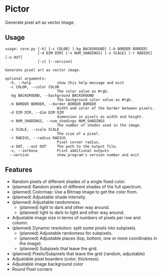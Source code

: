 # Pictor
Generate pixel art as vector image.

## Usage

```
usage: core.py [-h] [-c COLOR] [-bg BACKGROUND] [-b BORDER BORDER]
               [-d DIM DIM] [-n NUM_SHADINGS] [-s SCALE] [-r RADIUS] [-o OUT]
               [-v] [--version]

Generate pixel art as vector image.

optional arguments:
  -h, --help            show this help message and exit
  -c COLOR, --color COLOR
                        The color value as #rgb.
  -bg BACKGROUND, --background BACKGROUND
                        The background color value as #rgb.
  -b BORDER BORDER, --border BORDER BORDER
                        Width and color of the border between pixels.
  -d DIM DIM, --dim DIM DIM
                        dimension in pixels as width and height.
  -n NUM_SHADINGS, --num_shadings NUM_SHADINGS
                        The number of shades used in the image.
  -s SCALE, --scale SCALE
                        The size of a pixel.
  -r RADIUS, --radius RADIUS
                        Pixel corner radius.
  -o OUT, --out OUT     The path to the output file.
  -v, --verbose         Print additional outputs
  --version             show program's version number and exit
```

## Features

- Random pixels of different shades of a single fixed color.
- (planned) Random pixels of different shades of the full spectrum.
- (planned) Colormap: Use a Bitmap image to get the color from.
- (planned) Adjustable shade intensity.
- (planned) Adjustable randomness.
    - (planned) light to dark and other way around.
    - (planned) light to dark to light and other way around.
- Adjustable image size in terms of numbers of pixels per row and column.
- (planned) Dynamic resolution: split some pixels into subpixels.
    - (planned) Adjustable randomess for subpixels.
    - (planned) Adjustable places (top, bottom, one or more coordinates in the image).
    - (planned) Subpixels that leave the grid.
- (planned) Pixels/Subpixels that leave the grid (random, adjustable)
- Adjustable pixel boarders (color, thickness)
- Adjustable image background color
- Round Pixel corners
